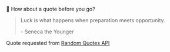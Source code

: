 📣 How about a quote before you go?

> Luck is what happens when preparation meets opportunity.
>
> <p>- Seneca the Younger</p>

Quote requested from [Random Quotes API](https://github.com/lukePeavey/quotable)
